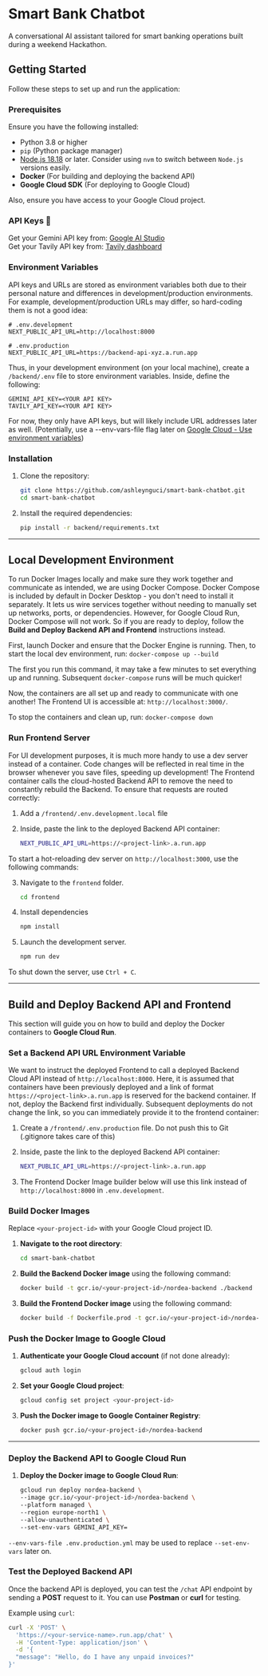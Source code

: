 # Smart Bank Chatbot
A conversational AI assistant tailored for smart banking operations built during a weekend Hackathon.

## Getting Started

Follow these steps to set up and run the application:

### Prerequisites

Ensure you have the following installed:
- Python 3.8 or higher
- `pip` (Python package manager)
- [Node.js 18.18](https://nodejs.org/en) or later. Consider using `nvm` to switch between `Node.js` versions easily.
- **Docker** (For building and deploying the backend API)
- **Google Cloud SDK** (For deploying to Google Cloud)

Also, ensure you have access to your Google Cloud project.

### API Keys 🔑 
Get your Gemini API key from: [Google AI Studio](https://aistudio.google.com/app/apikey)  
Get your Tavily API key from: [Tavily dashboard](https://app.tavily.com/home)

### Environment Variables
API keys and URLs are stored as environment variables both due to their personal nature and differences in development/production environments.
For example, development/production URLs may differ, so hard-coding them is not a good idea:
```
# .env.development
NEXT_PUBLIC_API_URL=http://localhost:8000

# .env.production
NEXT_PUBLIC_API_URL=https://backend-api-xyz.a.run.app
```
Thus, in your development environment (on your local machine), create a `/backend/.env` file to store environment variables.
Inside, define the following:
```
GEMINI_API_KEY=<YOUR API KEY>
TAVILY_API_KEY=<YOUR API KEY>
```
For now, they only have API keys, but will likely include URL addresses later as well.
(Potentially, use a --env-vars-file flag later on [Google Cloud - Use environment variables](https://cloud.google.com/workflows/docs/use-environment-variables)) 

### Installation

1. Clone the repository:
    ```bash
    git clone https://github.com/ashleynguci/smart-bank-chatbot.git
    cd smart-bank-chatbot
    ```

2. Install the required dependencies:
    ```bash
    pip install -r backend/requirements.txt
    ```

---

## Local Development Environment
To run Docker Images locally and make sure they work together and communicate as intended, we are using Docker Compose.
Docker Compose is included by default in Docker Desktop - you don't need to install it separately.
It lets us wire services together without needing to manually set up networks, ports, or dependencies.
However, for Google Cloud Run, Docker Compose will not work. 
So if you are ready to deploy, follow the **Build and Deploy Backend API and Frontend** instructions instead.

First, launch Docker and ensure that the Docker Engine is running. Then, to start the local dev environment, run:
    ```
    docker-compose up --build
    ```

The first you run this command, it may take a few minutes to set everything up and running. Subsequent `docker-compose` runs will be much quicker!

Now, the containers are all set up and ready to communicate with one another!
The Frontend UI is accessible at: `http://localhost:3000/`.

To stop the containers and clean up, run:
    ```
    docker-compose down
    ```

### Run Frontend Server
For UI development purposes, it is much more handy to use a dev server instead of a container.
Code changes will be reflected in real time in the browser whenever you save files, speeding up development!
The Frontend container calls the cloud-hosted Backend API to remove the need to constantly rebuild the Backend.
To ensure that requests are routed correctly:

1. Add a `/frontend/.env.development.local` file

2. Inside, paste the link to the deployed Backend API container:
    ```bash
    NEXT_PUBLIC_API_URL=https://<project-link>.a.run.app
    ```

To start a hot-reloading dev server on `http://localhost:3000`, use the following commands:

3. Navigate to the `frontend` folder.
    ```bash
    cd frontend
    ```

4. Install dependencies
    ```bash
    npm install
    ```

5. Launch the development server.
    ```bash
    npm run dev
    ```

To shut down the server, use `Ctrl + C`.

---

## Build and Deploy Backend API and Frontend

This section will guide you on how to build and deploy the Docker containers to **Google Cloud Run**.

### Set a Backend API URL Environment Variable
We want to instruct the deployed Frontend to call a deployed Backend Cloud API instead of `http://localhost:8000`.
Here, it is assumed that containers have been previously deployed and a link of format `https://<project-link>.a.run.app`
is reserved for the backend container. If not, deploy the Backend first individually.
Subsequent deployments do not change the link, so you can immediately provide it to the frontend container:

1. Create a `/frontend/.env.production` file. Do not push this to Git (.gitignore takes care of this)

2. Inside, paste the link to the deployed Backend API container:
    ```bash
    NEXT_PUBLIC_API_URL=https://<project-link>.a.run.app
    ```

3. The Frontend Docker Image builder below will use this link instead of `http://localhost:8000` in `.env.development`. 

### Build Docker Images

Replace `<your-project-id>` with your Google Cloud project ID.

1. **Navigate to the root directory**:
    ```bash
    cd smart-bank-chatbot
    ```

2. **Build the Backend Docker image** using the following command:
    ```bash
    docker build -t gcr.io/<your-project-id>/nordea-backend ./backend
    ```

3. **Build the Frontend Docker image** using the following command:
    ```bash
    docker build -f Dockerfile.prod -t gcr.io/<your-project-id>/nordea-frontend ./frontend
    ```

### Push the Docker Image to Google Cloud

1. **Authenticate your Google Cloud account** (if not done already):
    ```bash
    gcloud auth login
    ```

2. **Set your Google Cloud project**:
    ```bash
    gcloud config set project <your-project-id>
    ```

3. **Push the Docker image to Google Container Registry**:
    ```bash
    docker push gcr.io/<your-project-id>/nordea-backend
    ```

---

### Deploy the Backend API to Google Cloud Run

1. **Deploy the Docker image to Google Cloud Run**:
    ```bash
    gcloud run deploy nordea-backend \
    --image gcr.io/<your-project-id>/nordea-backend \
    --platform managed \
    --region europe-north1 \
    --allow-unauthenticated \
    --set-env-vars GEMINI_API_KEY=
    ```

`--env-vars-file .env.production.yml` may be used to replace `--set-env-vars` later on.

### Test the Deployed Backend API

Once the backend API is deployed, you can test the `/chat` API endpoint by sending a **POST** request to it. You can use **Postman** or **curl** for testing.

Example using `curl`:
```bash
curl -X 'POST' \
  'https://<your-service-name>.run.app/chat' \
  -H 'Content-Type: application/json' \
  -d '{
  "message": "Hello, do I have any unpaid invoices?"
}'
```